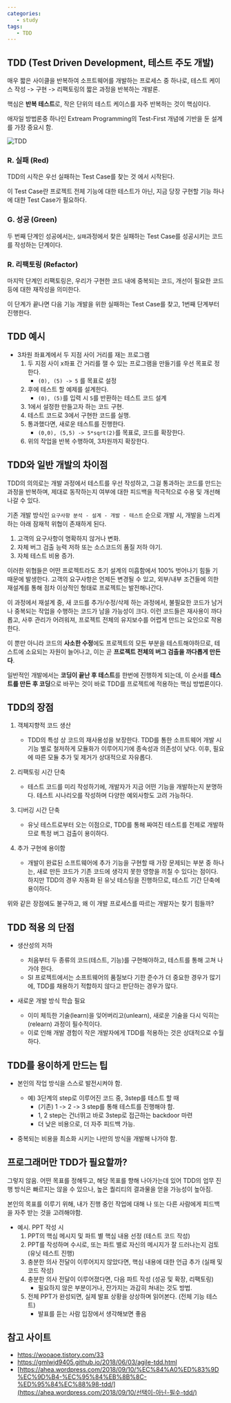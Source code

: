 ```yaml
---
categories: 
   - study
tags:
   - TDD
---
```




## TDD (Test Driven Development, 테스트 주도 개발)

매우 짧은 사이클을 반복하여 소프트웨어를 개발하는 프로세스 중 하나로, 테스트 케이스 작성 -> 구현 -> 리팩토링의 짧은 과정을 반복하는 개발론.

핵심은 **반복 테스트**로, 작은 단위의 테스트 케이스를 자주 반복하는 것이 핵심이다.

애자일 방법론중 하나인 Extream Programming의 Test-First 개념에 기반을 둔 설계를 가장 중요시 함.



![TDD](https://github.com/danggai/danggai.github.io/blob/master/assets/image/20201201/01.png?raw=true)

### R. 실패 (Red)

TDD의 시작은 우선 실패하는 Test Case를 찾는 것 에서 시작된다.

이 Test Case란 프로젝트 전체 기능에 대한 테스트가 아닌, 지금 당장 구현할 기능 하나에 대한 Test Case가 필요하다. 



### G. 성공 (Green)

두 번째 단계인 성공에서는, `실패`과정에서 찾은 실패하는 Test Case를 성공시키는 코드를 작성하는 단계이다.



### R. 리팩토링 (Refactor)

마지막 단계인 리팩토링은, 우리가 구현한 코드 내에 중복되는 코드, 개선이 필요한 코드 등에 대한 재작성을 의미한다.

이 단계가 끝나면 다음 기능 개발을 위한 실패하는 Test Case를 찾고, 1번째 단계부터 진행한다.



## TDD 예시

- 3차원 좌표계에서 두 지점 사이 거리를 재는 프로그램
  1. 두 지점 사이  x좌표 간 거리를 잴 수 있는 프로그램을 만들기를 우선 목표로 정한다.
     - `(0), (5) -> 5` 를 목표로 설정
  2. 후에 테스트 할 예제를 설계한다.   
     - `(0), (5)`를 입력 시 `5`를 반환하는 테스트 코드 설계 
  3. 1에서 설정한 만들고자 하는 코드 구현.
  4. 테스트 코드로 3에서 구현한 코드를 실행.
  5. 통과했다면, 새로운 테스트를 진행한다.
     - `(0,0), (5,5) -> 5*sqrt(2)`를 목표로, 코드를 확장한다.
  6. 위의 작업을 반복 수행하여, 3차원까지 확장한다.



## TDD와 일반 개발의 차이점

TDD의 의의로는 개발 과정에서 테스트를 우선 작성하고, 그걸 통과하는 코드를 만드는 과정을 반복하며, 제대로 동작하는지 여부에 대한 피드백을 적극적으로 수용 및 개선해나갈 수 있다.

기존 개발 방식인 `요구사항 분석 - 설계 - 개발 - 테스트` 순으로 개발 시, 개발을 느리게 하는 아래 잠재적 위협이 존재하게 된다.

1. 고객의 요구사항이 명확하지 않거나 변화.
2. 자체 버그 검출 능력 저하 또는 소스코드의 품질 저하 야기.
3. 자체 테스트 비용 증가.



이러한 위협들은 어떤 프로젝트라도 초기 설계의 미흡함에서 100% 벗어나기 힘들 기 때문에 발생한다. 고객의 요구사항은 언제든 변경될 수 있고, 외부/내부 조건들에 의한 재설계를 통해 점차 이상적인 형태로 프로젝트는 발전해나간다.

이 과정에서 재설계 중, 새 코드를 추가/수정/삭제 하는 과정에서, 불필요한 코드가 남거나 중복되는 작업을 수행하는 코드가 남을 가능성이 크다. 이런 코드들은 재사용이 까다롭고, 사후 관리가 어려워져, 프로젝트 전체의 유지보수를 어렵게 만드는 요인으로 작용한다.

이 뿐만 아니라 코드의 **사소한 수정**에도 프로젝트의 모든 부분을 테스트해야하므로, 테스트에 소요되는 자원이 늘어나고, 이는 곧 **프로젝트 전체의 버그 검출을 까다롭게 만든다**.



일반적인 개발에서는 **코딩이 끝난 후 테스트**를 한번에 진행하게 되는데, 이 순서를 **테스트를 만든 후 코딩**으로 바꾸는 것이 바로 TDD를 프로젝트에 적용하는 핵심 방법론이다.



##  TDD의 장점

1. 객체지향적 코드 생산
   - TDD의 특성 상 코드의 재사용성을 보장한다. TDD를 통한 소프트웨어 개발 시 기능 별로 철저하게 모듈화가 이루어지기에 종속성과 의존성이 낮다. 이후, 필요에 따른 모듈 추가 및 제거가 상대적으로 자유롭다.

2. 리팩토링 시간 단축
   - 테스트 코드를 미리 작성하기에, 개발자가 지금 어떤 기능을 개발하는지 분명하다. 테스트 시나리오를 작성하며 다양한 예외사항도 고려 가능하다.

3. 디버깅 시간 단축
   - 유닛 테스트로부터 오는 이점으로, TDD를 통해 짜여진 테스트를 전제로 개발하므로 특정 버그 검출이 용이하다.

4. 추가 구현에 용이함
   - 개발이 완료된 소프트웨어에 추가 기능을 구현할 때 가장 문제되는 부분 중 하나는, 새로 만든 코드가 기존 코드에 생각지 못한 영향을 끼칠 수 있다는 점이다. 하지만 TDD의 경우 자동화 된 유닛 테스팅을 진행하므로, 테스트 기간 단축에 용이하다.



위와 같은 장점에도 불구하고, 왜 이 개발 프로세스를 따르는 개발자는 찾기 힘들까?



## TDD 적용 의 단점

- 생산성의 저하
  - 처음부터 두 종류의 코드(테스트, 기능)를 구현해야하고, 테스트를 통해 고쳐 나가야 한다.
  - SI 프로젝트에서는 소프트웨어의 품질보다 기한 준수가 더 중요한 경우가 많기에, TDD를 채용하기 적합하지 않다고 판단하는 경우가 많다.

- 새로운 개발 방식 학습 필요
  - 이미 체득한 기술(learn)을 잊어버리고(unlearn), 새로운 기술을 다시 익히는(relearn) 과정이 필수적이다.
  - 이로 인해 개발 경험이 작은 개발자에게 TDD를 적용하는 것은 상대적으로 수월하다.



## TDD를 용이하게 만드는 팁

- 본인의 작업 방식을 스스로 발전시켜야 함.
  - 예) 3단계의 step로 이루어진 코드 중, 3step를 테스트 할 때
    - (기존) 1 -> 2 -> 3 step를 통해 테스트를 진행해야 함.
    - 1, 2 step는 건너뛰고 바로 3step로 접근하는 backdoor 마련
    - 더 낮은 비용으로, 더 자주 피드백 가능. 

- 중복되는 비용을 최소화 시키는 나만의 방식을 개발해 나가야 함.



## 프로그래머만 TDD가 필요할까?

그렇지 않음. 어떤 목표를 정해두고, 해당 목표를 향해 나아가는데 있어 TDD의 업무 진행 방식은 빠르지는 않을 수 있으나, 높은 퀄리티의 결과물을 얻을 가능성이 높아짐.

본인의 목표를 이루기 위해, 내가 진행 중인 작업에 대해 나 또는 다른 사람에게 피드백을 자주 받는 것을 고려해야함.

- 예시. PPT 작성 시
  1. PPT의 핵심 메시지 및 파트 별 핵심 내용 선정 (테스트 코드 작성)
  2. PPT를 작성하며 수시로, 또는 파트 별로 자신의 메시지가 잘 드러나는지 검토 (유닛 테스트 진행)
  3. 충분한 의사 전달이 이루어지지 않았다면, 핵심 내용에 대한 언급 추가 (실패 및 코드 작성)
  4. 충분한 의사 전달이 이루어졌다면, 다음 파트 작성 (성공 및 확장, 리팩토링)
     - 필요하지 않은 부분이거나, 잔가지는 과감히 쳐내는 것도 방법.
  5. 전체 PPT가 완성되면, 실제 발표 상황을 상상하며 읽어본다. (전체 기능 테스트)
     - 발표를 듣는 사람 입장에서 생각해보면 좋음



## 참고 사이트

  - https://wooaoe.tistory.com/33
  - https://gmlwjd9405.github.io/2018/06/03/agile-tdd.html
  - [https://ahea.wordpress.com/2018/09/10/%EC%84%A0%ED%83%9D%EC%9D%B4-%EC%95%84%EB%8B%8C-%ED%95%84%EC%88%98-tdd/](https://ahea.wordpress.com/2018/09/10/선택이-아닌-필수-tdd/)